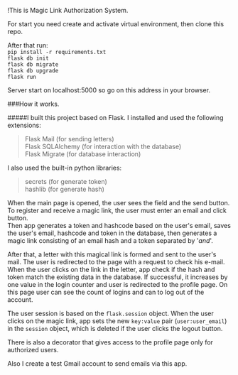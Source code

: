 !This is Magic Link Authorization System.

For start you need create and activate virtual environment, then clone this repo.  

After that run:  
`pip install -r requirements.txt`  
`flask db init`  
`flask db migrate`  
`flask db upgrade`  
`flask run`

Server start on <a>localhost:5000</a> so go on this address in your browser.  

###How it works.  

#####I built this project based on Flask.
I installed and used the following extensions:  
>Flask Mail (for sending letters)  
>Flask SQLAlchemy (for interaction with the database)  
>Flask Migrate (for database interaction)  

I also used the built-in python libraries:  
>secrets (for generate token)  
>hashlib (for generate hash)  


When the main page is opened, the user sees the field and the send button. To register and receive a magic link, the user must enter an email and click button.  
Then app generates a token and hashcode based on the user's email, saves the user's email, hashcode and token in the database, then generates a magic link consisting of an email hash and a token separated by '_and_'.  

After that, a letter with this magical link is formed and sent to the user's mail. The user is redirected to the page with a request to check his e-mail.  
When the user clicks on the link in the letter, app check if the hash and token match the existing data in the database. If successful, it increases by one value in the login counter and user is redirected to the profile page. On this page user can see the count of logins and can to log out of the account.  

The user session is based on the `flask.session` object. When the user clicks on the magic link, app sets the new `key:value` pair (`user:user_email`) in the `session` object, which is deleted if the user clicks the logout button. 

There is also a decorator that gives access to the profile page only for authorized users.  

Also I create a test Gmail account to send emails via this app.
